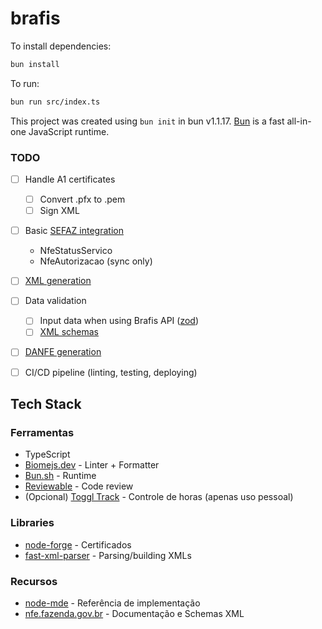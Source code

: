 # brafis

To install dependencies:

```bash
bun install
```

To run:

```bash
bun run src/index.ts
```

This project was created using `bun init` in bun v1.1.17. [Bun](https://bun.sh) is a fast all-in-one JavaScript runtime.

### TODO

- [ ] Handle A1 certificates
  - [ ] Convert .pfx to .pem
  - [ ] Sign XML
- [ ] Basic [SEFAZ integration](https://www.nfe.fazenda.gov.br/portal/exibirArquivo.aspx?conteudo=LrBx7WT9PuA=)
  - NfeStatusServico
  - NfeAutorizacao (sync only)
- [ ] [XML generation](https://www.nfe.fazenda.gov.br/portal/exibirArquivo.aspx?conteudo=J%20I%20v4eN00E=)
- [ ] Data validation
  - [ ] Input data when using Brafis API ([zod](https://zod.dev/))
  - [ ] [XML schemas](https://www.nfe.fazenda.gov.br/portal/listaConteudo.aspx?tipoConteudo=BMPFMBoln3w=)
- [ ] [DANFE generation](https://www.nfe.fazenda.gov.br/portal/exibirArquivo.aspx?conteudo=f%20NhsSn3/5M=)
- [ ] CI/CD pipeline (linting, testing, deploying)


## Tech Stack

### Ferramentas

- TypeScript
- [Biomejs.dev](https://biomejs.dev/pt-br/) - Linter + Formatter
- [Bun.sh](http://bun.sh/) - Runtime
- [Reviewable](https://reviewable.io/) - Code review
- (Opcional) [Toggl Track](https://toggl.com/) - Controle de horas (apenas uso pessoal)

### Libraries

- [node-forge](https://github.com/digitalbazaar/forge) - Certificados
- [fast-xml-parser](https://github.com/NaturalIntelligence/fast-xml-parser) - Parsing/building XMLs

### Recursos

- [node-mde](https://github.com/lucashpmelo/node-mde) - Referência de implementação
- [nfe.fazenda.gov.br](https://www.nfe.fazenda.gov.br/portal/listaSubMenu.aspx?Id=04BIflQt1aY=) - Documentação e Schemas XML

